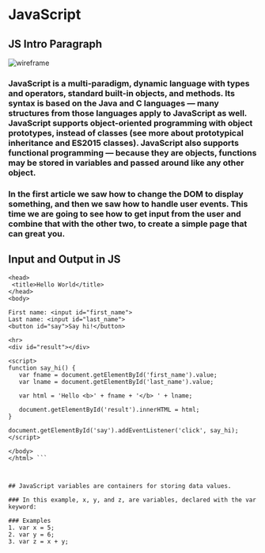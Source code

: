 # JavaScript
## **JS Intro Paragraph**
![wireframe](https://3.bp.blogspot.com/-tfdMQH1Kszg/XD-diQnmSuI/AAAAAAAAMCg/ZQyeDQIaxrQYMJX_bqExOGOKtQQJ3M0wgCLcBGAs/s640/%25D9%2584%25D8%25BA%25D8%25A9%2B%25D8%25AC%25D8%25A7%25D9%2581%25D8%25A7%2B%25D8%25B3%25D9%2583%25D8%25B1%25D9%258A%25D8%25A8%25D8%25AA%2BJavaScript.png)

### JavaScript is a multi-paradigm, dynamic language with types and operators, standard built-in objects, and methods. Its syntax is based on the Java and C languages — many structures from those languages apply to JavaScript as well. JavaScript supports object-oriented programming with object prototypes, instead of classes (see more about prototypical inheritance and ES2015 classes). JavaScript also supports functional programming — because they are objects, functions may be stored in variables and passed around like any other object.


### In the first article we saw how to change the DOM to display something, and then we saw how to handle user events. This time we are going to see how to get input from the user and combine that with the other two, to create a simple page that can great you.

## **Input and Output in JS**

 ``` <html>
<head>
  <title>Hello World</title>
</head>
<body>
 
First name: <input id="first_name">
Last name: <input id="last_name">
<button id="say">Say hi!</button>
 
<hr>
<div id="result"></div>
 
<script>
function say_hi() {
    var fname = document.getElementById('first_name').value;
    var lname = document.getElementById('last_name').value;
 
    var html = 'Hello <b>' + fname + '</b> ' + lname;
 
    document.getElementById('result').innerHTML = html;
}
 
document.getElementById('say').addEventListener('click', say_hi);
</script>
 
</body>
</html> ``` 


 
## JavaScript variables are containers for storing data values.

### In this example, x, y, and z, are variables, declared with the var keyword:

### Examples  
1. var x = 5;  
2. var y = 6;  
3. var z = x + y;